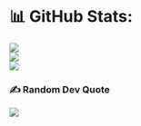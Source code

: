 # 📊 GitHub Stats:
![](https://github-readme-stats.vercel.app/api?username=Jaswanth0410&theme=gruvbox&hide_border=false&include_all_commits=false&count_private=false)<br/>
![](https://github-readme-streak-stats.herokuapp.com/?user=Jaswanth0410&theme=gruvbox&hide_border=false)<br/>
![](https://github-readme-stats.vercel.app/api/top-langs/?username=Jaswanth0410&theme=gruvbox&hide_border=false&include_all_commits=false&count_private=false&layout=compact)

### ✍️ Random Dev Quote
![](https://quotes-github-readme.vercel.app/api?type=horizontal&theme=radical)

<!-- Proudly created with GPRM ( https://gprm.itsvg.in ) -->
